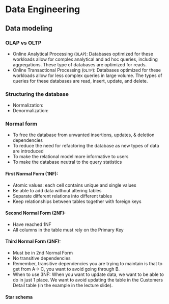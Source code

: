 # Data Engineering

## Data modeling

### OLAP vs OLTP
- Online Analytical Processing (`OLAP`): Databases optimized for these workloads allow for complex analytical and ad hoc queries, including aggregations. These type of databases are optimized for reads.
- Online Transactional Processing (`OLTP`): Databases optimized for these workloads allow for less complex queries in large volume. The types of queries for these databases are read, insert, update, and delete.

### Structuring the database
- Normalization: 
- Denormalization: 

### Normal form
- To free the database from unwanted insertions, updates, & deletion dependencies
- To reduce the need for refactoring the database as new types of data are introduced
- To make the relational model more informative to users
- To make the database neutral to the query statistics

#### First Normal Form (1NF):
- Atomic values: each cell contains unique and single values
- Be able to add data without altering tables
- Separate different relations into different tables
- Keep relationships between tables together with foreign keys

#### Second Normal Form (2NF):
- Have reached 1NF
- All columns in the table must rely on the Primary Key

#### Third Normal Form (3NF):
- Must be in 2nd Normal Form
- No transitive dependencies
- Remember, transitive dependencies you are trying to maintain is that to get from A-> C, you want to avoid going through B.
- When to use 3NF: When you want to update data, we want to be able to do in just 1 place. We want to avoid updating the table in the Customers Detail table (in the example in the lecture slide).

#### Star schema